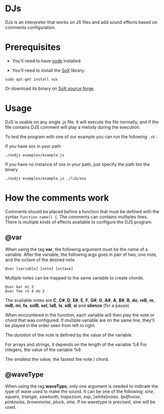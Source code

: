 # DJs

DJs is an interpreter that works on JS files and add sound effects based on comments configuration.

# Prerequisites

- You'll need to have [node](https://nodejs.org/en/download/) installed.

- You'll need to install the [SoX](http://sox.sourceforge.net/) library:
```
sudo apt-get install sox
```
Or download its binary on [SoX source forge](https://sourceforge.net/projects/sox/files/sox/14.4.2/).

# Usage
DJS is usable on any single .js file. It will execute the file normally, and if the file contains DJS comment will play a melody during the execution.

To test the program with one of our example you can run the following `.sh` :

If you have sox in your path

`./nodjs examples/example.js`

If you have no instance of sox in your path, just specify the path too the binary

`./nodjs examples/example.js ./lib/sox`


# How the comments work

Comments should be placed before a function that must be defined with the syntax `function name() {`.
The comments can contains multiples lines. There is multiple kinds of effects available to configure the DJS program.

## @var

When using the tag __var__, the following argument must be the name of a variable.
After the variable, the following args goes in pair of two, one note, and the octave of the desired note.

```
@var [variable] [note] [octave]
```

Multiple notes can be mapped to the same variable to create chords.

```
@var bar mi 3
@var foo re 4 do 2
```

The available notes are __C__, __C#__, __D__, __E#__, __E__, __F__, __G#__, __G__, __A#__, __A__, __B#__, __B__, __do__, __reB__, __re__, __miB__, __mi__, __fa__, __solB__, __sol__, __laB__, __la__, __siB__, __si__ and __silence__ (for a pause)

When encountered in the function, each variable will then play the note or chord that was configured. If multiple variable are on the same line, they'll be played in the order seen from left ro right.

The _duration_ of the note is defined by the value of the variable.

For arrays and strings, it depends on the length of the variable %6
For integers, the value of the variable %6

The smallest the value, the fastest the note / chord.

## @waveType

When using the tag __waveType__, only one argument is needed to indicate the type of wave used to make the sound.
It can be one of the following: _sine_, _square_, _triangle_, _sawtooth_, _trapezium_, _exp_, [white]_noise_, _tpdfnoise_, _pinknoise_, _brownnoise_, _pluck_, _sine_.
If no wavetype is precised, sine will be used.
